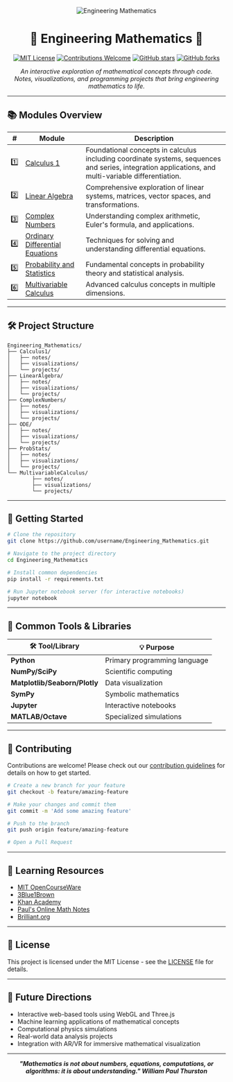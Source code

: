 <p align="center">
    <img src="https://img.shields.io/badge/Engineering%20Mathematics-💻%20📐%20🧮%20🚀-purple?style=for-the-badge" alt="Engineering Mathematics" />
</p>

<h1 align="center">🚀 Engineering Mathematics 🚀</h1>

<p align="center">
    <a href="https://choosealicense.com/licenses/mit/"><img src="https://img.shields.io/badge/License-MIT-green.svg?style=flat-square" alt="MIT License"></a>
    <a href="CONTRIBUTING.md"><img src="https://img.shields.io/badge/contributions-welcome-brightgreen.svg?style=flat-square" alt="Contributions Welcome"></a>
    <a href="https://github.com/username/Engineering_Mathematics/stargazers"><img src="https://img.shields.io/github/stars/username/Engineering_Mathematics?style=social" alt="GitHub stars"></a>
    <a href="https://github.com/username/Engineering_Mathematics/network/members"><img src="https://img.shields.io/github/forks/username/Engineering_Mathematics?style=social" alt="GitHub forks"></a>
</p>

<p align="center">
    <i>An interactive exploration of mathematical concepts through code.<br>
    Notes, visualizations, and programming projects that bring engineering mathematics to life.</i>
</p>

---

## 📚 Modules Overview

| #  | Module                                   | Description                                                                 |
|----|------------------------------------------|-----------------------------------------------------------------------------|
| 1️⃣ | [Calculus 1](./Calculus1/)              | Foundational concepts in calculus including coordinate systems, sequences and series, integration applications, and multi-variable differentiation. |
| 2️⃣ | [Linear Algebra](./LinearAlgebra/)      | Comprehensive exploration of linear systems, matrices, vector spaces, and transformations. |
| 3️⃣ | [Complex Numbers](./ComplexNumbers/)    | Understanding complex arithmetic, Euler's formula, and applications.         |
| 4️⃣ | [Ordinary Differential Equations](./ODE/)| Techniques for solving and understanding differential equations.             |
| 5️⃣ | [Probability and Statistics](./ProbStats/)| Fundamental concepts in probability theory and statistical analysis.         |
| 6️⃣ | [Multivariable Calculus](./MultivariableCalculus/)| Advanced calculus concepts in multiple dimensions.                           |

---

## 🛠️ Project Structure

```text
Engineering_Mathematics/
├── Calculus1/
│   ├── notes/
│   ├── visualizations/
│   └── projects/
├── LinearAlgebra/
│   ├── notes/
│   ├── visualizations/
│   └── projects/
├── ComplexNumbers/
│   ├── notes/
│   ├── visualizations/
│   └── projects/
├── ODE/
│   ├── notes/
│   ├── visualizations/
│   └── projects/
├── ProbStats/
│   ├── notes/
│   ├── visualizations/
│   └── projects/
└── MultivariableCalculus/
        ├── notes/
        ├── visualizations/
        └── projects/
```

---

## 🚀 Getting Started

```bash
# Clone the repository
git clone https://github.com/username/Engineering_Mathematics.git

# Navigate to the project directory
cd Engineering_Mathematics

# Install common dependencies
pip install -r requirements.txt

# Run Jupyter notebook server (for interactive notebooks)
jupyter notebook
```

---

## 🧰 Common Tools & Libraries

| 🛠️ Tool/Library         | 💡 Purpose                        |
|-------------------------|-----------------------------------|
| **Python**              | Primary programming language       |
| **NumPy/SciPy**         | Scientific computing               |
| **Matplotlib/Seaborn/Plotly** | Data visualization           |
| **SymPy**               | Symbolic mathematics               |
| **Jupyter**             | Interactive notebooks              |
| **MATLAB/Octave**       | Specialized simulations            |

---

## 🤝 Contributing

Contributions are welcome! Please check out our [contribution guidelines](CONTRIBUTING.md) for details on how to get started.

```bash
# Create a new branch for your feature
git checkout -b feature/amazing-feature

# Make your changes and commit them
git commit -m 'Add some amazing feature'

# Push to the branch
git push origin feature/amazing-feature

# Open a Pull Request
```

---

## 📖 Learning Resources

- [MIT OpenCourseWare](https://ocw.mit.edu/)
- [3Blue1Brown](https://www.3blue1brown.com/)
- [Khan Academy](https://www.khanacademy.org/)
- [Paul's Online Math Notes](https://tutorial.math.lamar.edu/)
- [Brilliant.org](https://brilliant.org/)

---

## 📜 License

This project is licensed under the MIT License - see the [LICENSE](LICENSE) file for details.

---

## 🔮 Future Directions

- Interactive web-based tools using WebGL and Three.js
- Machine learning applications of mathematical concepts
- Computational physics simulations
- Real-world data analysis projects
- Integration with AR/VR for immersive mathematical visualization

---

<p align="center">
    <b><i>"Mathematics is not about numbers, equations, computations, or algorithms: it is about understanding." </i></b>
    <b><i>William Paul Thurston</i></b>
</p>
